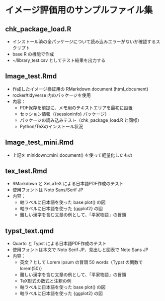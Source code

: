 # イメージ評価用のサンプルファイル集

## chk_package_load.R

- インストール済の全パッケージについて読み込みエラーがないか確認するスクリプト
- base R の機能で作成
- ~/library_test.csv としてテスト結果を出力する

## Image_test.Rmd

- 作成したイメージ検証用の RMarkdown document (html_document)
- rocker/tidyverse 内のパッケージを使用
- 内容：
    - PDF保存を前提に、メモ用のテキストエリアを最初に設置
    - セッション情報（{sessioninfo} パッケージ）
    - パッケージの読み込みテスト（chk_package_load.R と同様）
    - Python/TeXのインストール状況

## Image_test_mini.Rmd

- 上記を minidown::mini_document() を使って軽量化したもの

## tex_test.Rmd

- RMarkdown と XeLaTeX による日本語PDF作成のテスト
- 使用フォントは Noto Sans/Serif JP
- 内容：
    - 軸ラベルに日本語を使った base plot() の図
    - 軸ラベルに日本語を使った {ggplot2} の図
    - 難しい漢字を含む文章の例として、「平家物語」の冒頭

## typst_text.qmd

- Quarto と Typst による日本語PDF作成のテスト
- 使用フォントは本文で Noto Serif JP、見出しと図表で Noto Sans JP
- 内容：
    - 英文？として Lorem ipsum の冒頭 50 words（Typst の関数で lorem(50)）
    - 難しい漢字を含む文章の例として、「平家物語」の冒頭
    - TeX形式の数式と注釈の例
    - 軸ラベルに日本語を使った base plot() の図
    - 軸ラベルに日本語を使った {ggplot2} の図
